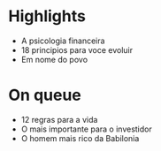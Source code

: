 # Highlights
- A psicologia financeira
- 18 principios para voce evoluir
- Em nome do povo

# On queue
- 12 regras para a vida
- O mais importante para o investidor
- O homem mais rico da Babilonia
